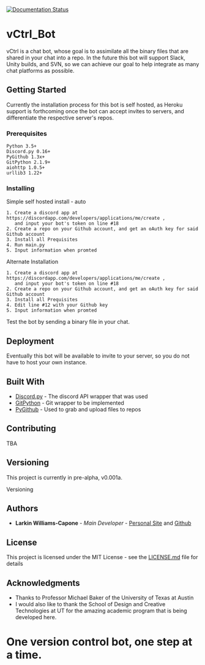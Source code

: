 [![Documentation Status](https://readthedocs.org/projects/vctrl-bot/badge/?version=latest)](http://vctrl-bot.readthedocs.io/en/latest/?badge=latest)


# vCtrl_Bot

vCtrl is a chat bot, whose goal is to assimilate all the binary files that are shared in your chat into a repo. In the future this bot will support Slack, Unity builds, and SVN, so we can achieve our goal to help integrate as many chat platforms as possible. 

## Getting Started

Currently the installation process for this bot is self hosted, as Heroku support is forthcoming once the bot can accept invites to servers, and differentiate the respective server's repos. 

### Prerequisites


```
Python 3.5+
Discord.py 0.16+
PyGithub 1.3x+
GitPython 2.1.9+
aiohttp 1.0.5+
urllib3 1.22+
```

### Installing

Simple self hosted install - auto

```
1. Create a discord app at https://discordapp.com/developers/applications/me/create , 
   and input your bot's token on line #18
2. Create a repo on your Github account, and get an oAuth key for said Github account
3. Install all Prequisites
4. Run main.py
5. Input information when promted
```

Alternate Installation

```
1. Create a discord app at https://discordapp.com/developers/applications/me/create , 
   and input your bot's token on line #18
2. Create a repo on your Github account, and get an oAuth key for said Github account
3. Install all Prequisites
4. Edit line #12 with your Github key
5. Input information when promted
```

Test the bot by sending a binary file in your chat.


## Deployment

Eventually this bot will be available to invite to your server, so you do not have to host your own instance.

## Built With

* [Discord.py](https://github.com/Rapptz/discord.py) - The discord API wrapper that was used
* [GitPython](https://github.com/gitpython-developers/GitPython) - Git wrapper to be implemented
* [PyGithub](https://github.com/PyGithub/PyGithub) - Used to grab and upload files to repos

## Contributing

TBA

## Versioning

This project is currently in pre-alpha, v0.001a. 

Versioning 

## Authors

* **Larkin Williams-Capone** - *Main Developer* - [Personal Site](http://larkinwc.com/) and [Github](https://github.com/luhrkin)


## License

This project is licensed under the MIT License - see the [LICENSE.md](LICENSE.md) file for details

## Acknowledgments

* Thanks to Professor Michael Baker of the University of Texas at Austin
* I would also like to thank the School of Design and Creative Technologies at UT for the amazing academic program that is being developed here.


# One version control bot, one step at a time.
